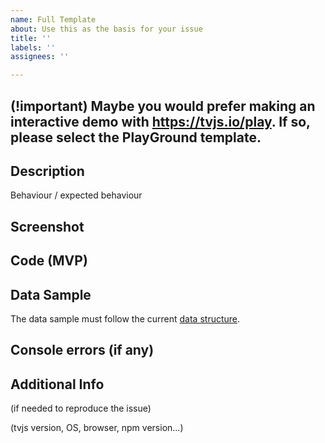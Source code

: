 ```yaml
---
name: Full Template
about: Use this as the basis for your issue
title: ''
labels: ''
assignees: ''

---
```


## (!important) Maybe you would prefer making an interactive demo with https://tvjs.io/play. If so, please select the PlayGround template.

## Description

Behaviour / expected behaviour

## Screenshot 

## Code (MVP)

## Data Sample 

The data sample must follow the current [data structure](https://github.com/C451/trading-vue-js/tree/master/docs/api#data-structure-new).

## Console errors (if any)

## Additional Info 

(if needed to reproduce the issue) 

(tvjs version, OS, browser, npm version...)
